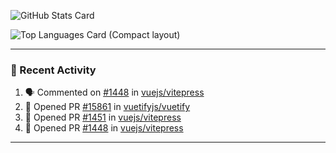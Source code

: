 ![GitHub Stats Card](https://github-readme-stats.vercel.app/api?username=7nohe&count_private=true&theme=react)

![Top Languages Card (Compact layout)](https://github-readme-stats.vercel.app/api/top-langs/?username=7nohe&layout=compact&theme=react)

---

### :koala: Recent Activity

<!--START_SECTION:activity-->
1. 🗣 Commented on [#1448](https://github.com/vuejs/vitepress/issues/1448) in [vuejs/vitepress](https://github.com/vuejs/vitepress)
2. 💪 Opened PR [#15861](https://github.com/vuetifyjs/vuetify/pull/15861) in [vuetifyjs/vuetify](https://github.com/vuetifyjs/vuetify)
3. 💪 Opened PR [#1451](https://github.com/vuejs/vitepress/pull/1451) in [vuejs/vitepress](https://github.com/vuejs/vitepress)
4. 💪 Opened PR [#1448](https://github.com/vuejs/vitepress/pull/1448) in [vuejs/vitepress](https://github.com/vuejs/vitepress)
<!--END_SECTION:activity-->

---
